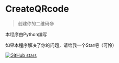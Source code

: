 # CreateQRcode

> 创建你的二维码😎

本程序由Python编写

如果本程序解决了你的问题，请给我一个Star吧（可怜）

<a href='https://github.com/lfhsheng/CreateQRCode'><img alt="GitHub stars" src="https://img.shields.io/github/stars/lfhsheng/CreateQRcode?logo=github"></a>

